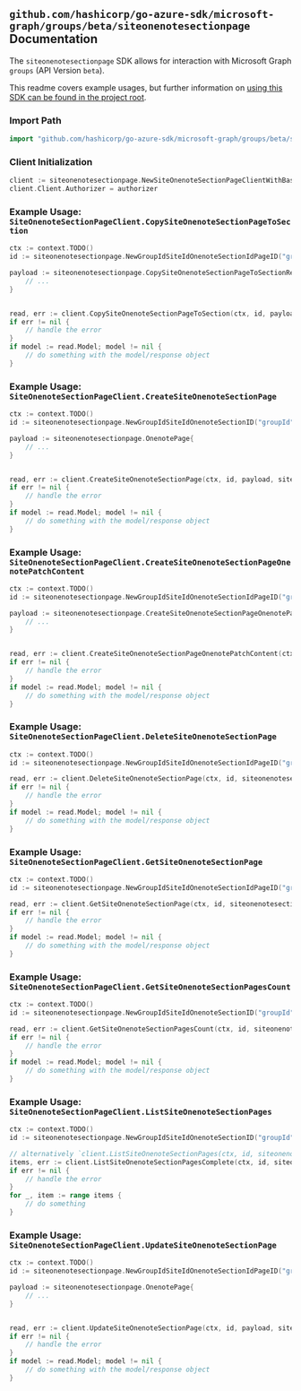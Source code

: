 
## `github.com/hashicorp/go-azure-sdk/microsoft-graph/groups/beta/siteonenotesectionpage` Documentation

The `siteonenotesectionpage` SDK allows for interaction with Microsoft Graph `groups` (API Version `beta`).

This readme covers example usages, but further information on [using this SDK can be found in the project root](https://github.com/hashicorp/go-azure-sdk/tree/main/docs).

### Import Path

```go
import "github.com/hashicorp/go-azure-sdk/microsoft-graph/groups/beta/siteonenotesectionpage"
```


### Client Initialization

```go
client := siteonenotesectionpage.NewSiteOnenoteSectionPageClientWithBaseURI("https://graph.microsoft.com")
client.Client.Authorizer = authorizer
```


### Example Usage: `SiteOnenoteSectionPageClient.CopySiteOnenoteSectionPageToSection`

```go
ctx := context.TODO()
id := siteonenotesectionpage.NewGroupIdSiteIdOnenoteSectionIdPageID("groupId", "siteId", "onenoteSectionId", "onenotePageId")

payload := siteonenotesectionpage.CopySiteOnenoteSectionPageToSectionRequest{
	// ...
}


read, err := client.CopySiteOnenoteSectionPageToSection(ctx, id, payload, siteonenotesectionpage.DefaultCopySiteOnenoteSectionPageToSectionOperationOptions())
if err != nil {
	// handle the error
}
if model := read.Model; model != nil {
	// do something with the model/response object
}
```


### Example Usage: `SiteOnenoteSectionPageClient.CreateSiteOnenoteSectionPage`

```go
ctx := context.TODO()
id := siteonenotesectionpage.NewGroupIdSiteIdOnenoteSectionID("groupId", "siteId", "onenoteSectionId")

payload := siteonenotesectionpage.OnenotePage{
	// ...
}


read, err := client.CreateSiteOnenoteSectionPage(ctx, id, payload, siteonenotesectionpage.DefaultCreateSiteOnenoteSectionPageOperationOptions())
if err != nil {
	// handle the error
}
if model := read.Model; model != nil {
	// do something with the model/response object
}
```


### Example Usage: `SiteOnenoteSectionPageClient.CreateSiteOnenoteSectionPageOnenotePatchContent`

```go
ctx := context.TODO()
id := siteonenotesectionpage.NewGroupIdSiteIdOnenoteSectionIdPageID("groupId", "siteId", "onenoteSectionId", "onenotePageId")

payload := siteonenotesectionpage.CreateSiteOnenoteSectionPageOnenotePatchContentRequest{
	// ...
}


read, err := client.CreateSiteOnenoteSectionPageOnenotePatchContent(ctx, id, payload, siteonenotesectionpage.DefaultCreateSiteOnenoteSectionPageOnenotePatchContentOperationOptions())
if err != nil {
	// handle the error
}
if model := read.Model; model != nil {
	// do something with the model/response object
}
```


### Example Usage: `SiteOnenoteSectionPageClient.DeleteSiteOnenoteSectionPage`

```go
ctx := context.TODO()
id := siteonenotesectionpage.NewGroupIdSiteIdOnenoteSectionIdPageID("groupId", "siteId", "onenoteSectionId", "onenotePageId")

read, err := client.DeleteSiteOnenoteSectionPage(ctx, id, siteonenotesectionpage.DefaultDeleteSiteOnenoteSectionPageOperationOptions())
if err != nil {
	// handle the error
}
if model := read.Model; model != nil {
	// do something with the model/response object
}
```


### Example Usage: `SiteOnenoteSectionPageClient.GetSiteOnenoteSectionPage`

```go
ctx := context.TODO()
id := siteonenotesectionpage.NewGroupIdSiteIdOnenoteSectionIdPageID("groupId", "siteId", "onenoteSectionId", "onenotePageId")

read, err := client.GetSiteOnenoteSectionPage(ctx, id, siteonenotesectionpage.DefaultGetSiteOnenoteSectionPageOperationOptions())
if err != nil {
	// handle the error
}
if model := read.Model; model != nil {
	// do something with the model/response object
}
```


### Example Usage: `SiteOnenoteSectionPageClient.GetSiteOnenoteSectionPagesCount`

```go
ctx := context.TODO()
id := siteonenotesectionpage.NewGroupIdSiteIdOnenoteSectionID("groupId", "siteId", "onenoteSectionId")

read, err := client.GetSiteOnenoteSectionPagesCount(ctx, id, siteonenotesectionpage.DefaultGetSiteOnenoteSectionPagesCountOperationOptions())
if err != nil {
	// handle the error
}
if model := read.Model; model != nil {
	// do something with the model/response object
}
```


### Example Usage: `SiteOnenoteSectionPageClient.ListSiteOnenoteSectionPages`

```go
ctx := context.TODO()
id := siteonenotesectionpage.NewGroupIdSiteIdOnenoteSectionID("groupId", "siteId", "onenoteSectionId")

// alternatively `client.ListSiteOnenoteSectionPages(ctx, id, siteonenotesectionpage.DefaultListSiteOnenoteSectionPagesOperationOptions())` can be used to do batched pagination
items, err := client.ListSiteOnenoteSectionPagesComplete(ctx, id, siteonenotesectionpage.DefaultListSiteOnenoteSectionPagesOperationOptions())
if err != nil {
	// handle the error
}
for _, item := range items {
	// do something
}
```


### Example Usage: `SiteOnenoteSectionPageClient.UpdateSiteOnenoteSectionPage`

```go
ctx := context.TODO()
id := siteonenotesectionpage.NewGroupIdSiteIdOnenoteSectionIdPageID("groupId", "siteId", "onenoteSectionId", "onenotePageId")

payload := siteonenotesectionpage.OnenotePage{
	// ...
}


read, err := client.UpdateSiteOnenoteSectionPage(ctx, id, payload, siteonenotesectionpage.DefaultUpdateSiteOnenoteSectionPageOperationOptions())
if err != nil {
	// handle the error
}
if model := read.Model; model != nil {
	// do something with the model/response object
}
```
